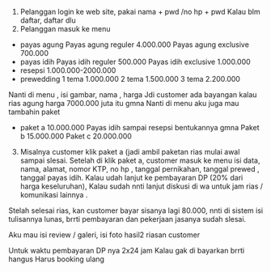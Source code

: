 1. Pelanggan login ke web site, pakai nama + pwd /no hp + pwd
   Kalau blm daftar, daftar dlu
2. Pelanggan masuk ke menu
- payas agung
  Payas agung reguler 4.000.000
  Payas agung exclusive 700.000
- payas idih
  Payas idih reguler 500.000
  Payas idih exclusive 1.000.000
- resepsi
  1.000.000-2000.000
- prewedding
  1 tema 1.000.000
  2 tema 1.500.000
  3 tema 2.200.000

Nanti di menu , isi gambar, nama , harga
Jdi customer ada bayangan kalau rias agung harga 7000.000 juta itu gmna
Nanti di menu aku juga mau tambahin paket

- paket a 10.000.000
  Payas idih  sampai resepsi bentukannya gmna
  Paket b 15.000.000
  Paket c 20.000.000

3. Misalnya customer klik paket a (jadi ambil paketan rias mulai awal sampai slesai. Setelah di klik paket a, customer masuk ke menu isi data, nama, alamat, nomor KTP, no hp , tanggal pernikahan, tanggal prewed , tanggal payas idih.
   Kalau udah lanjut ke pembayaran DP (20% dari harga keseluruhan),
   Kalau sudah nnti lanjut diskusi di wa untuk jam rias / komunikasi lainnya .

Stelah selesai rias, kan customer bayar sisanya lagi 80.000, nnti di sistem isi tulisannya lunas, brrti pembayaran dan pekerjaan jasanya sudah slesai.

Aku mau isi review / galeri, isi foto hasil2 riasan customer

Untuk waktu pembayaran DP nya 2x24 jam
Kalau gak di bayarkan brrti hangus
Harus booking ulang